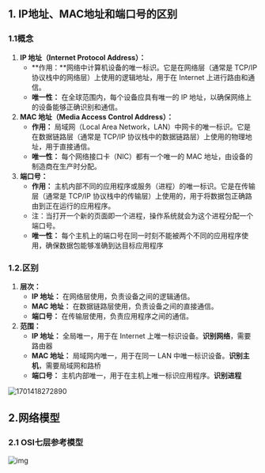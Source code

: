 ## 1. IP地址、MAC地址和端口号的区别

### 1.1概念

1. **IP 地址（Internet Protocol Address）：**
   - **作用：**网络中计算机设备的唯一标识。它是在网络层（通常是 TCP/IP 协议栈中的网络层）上使用的逻辑地址，用于在 Internet 上进行路由和通信。
   - **唯一性：** 在全球范围内，每个设备应具有唯一的 IP 地址，以确保网络上的设备能够正确识别和通信。
2. **MAC 地址（Media Access Control Address）：**
   - **作用：** 局域网（Local Area Network，LAN）中网卡的唯一标识。它是在数据链路层（通常是 TCP/IP 协议栈中的数据链路层）上使用的物理地址，用于直接通信。
   - **唯一性：** 每个网络接口卡（NIC）都有一个唯一的 MAC 地址，由设备的制造商在生产时分配。
3. **端口号：**
   - **作用：** 主机内部不同的应用程序或服务（进程）的唯一标识。它是在传输层（通常是 TCP/IP 协议栈中的传输层）上使用的，用于将数据包正确路由到正在运行的应用程序。
   - 注：当打开一个新的页面即一个进程，操作系统就会为这个进程分配一个端口号。
   - **唯一性：** 每个主机上的端口号在同一时刻不能被两个不同的应用程序使用，确保数据包能够准确到达目标应用程序

### 1.2.区别

1. **层次：**
   - **IP 地址：** 在网络层使用，负责设备之间的逻辑通信。
   - **MAC 地址：** 在数据链路层使用，负责设备之间的直接通信。
   - **端口号：** 在传输层使用，负责应用程序之间的通信。
2. **范围：**
   - **IP 地址：** 全局唯一，用于在 Internet 上唯一标识设备。**识别网络**，需要路由器
   - **MAC 地址：** 局域网内唯一，用于在同一 LAN 中唯一标识设备。**识别主机**，需要局域网和路桥
   - **端口号：** 主机内部唯一，用于在主机上唯一标识应用程序。**识别进程**

![1701418272890](C:\Users\hp\AppData\Roaming\Typora\typora-user-images\1701418272890.png)

## 2.网络模型

### 2.1 OSI七层参考模型



![img](https://cdn.nlark.com/yuque/0/2020/webp/1500604/1604024701811-7ac177bc-d649-45b8-8646-53af8f18a0de.webp?x-oss-process=image%2Fresize%2Cw_750%2Climit_0)













